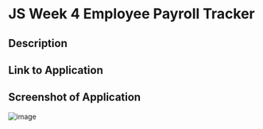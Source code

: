 # JS Week 4 Employee Payroll Tracker

## Description


## Link to Application


## Screenshot of Application
![image](https://github.com/Megannx/JS-week-4/assets/170055576/c806fbf0-8dde-4e96-90c7-09b543073d08)

